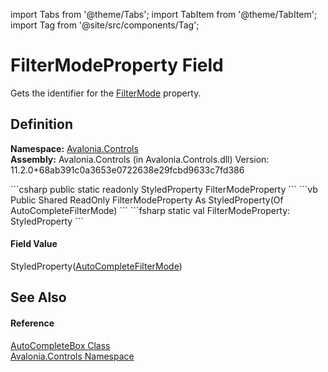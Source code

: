 import Tabs from '@theme/Tabs'; 
import TabItem from '@theme/TabItem'; 
import Tag from '@site/src/components/Tag'; 

# FilterModeProperty Field


Gets the identifier for the <a href="P_Avalonia_Controls_AutoCompleteBox_FilterMode">FilterMode</a> property.



## Definition
**Namespace:** <a href="N_Avalonia_Controls">Avalonia.Controls</a>  
**Assembly:** Avalonia.Controls (in Avalonia.Controls.dll) Version: 11.2.0+68ab391c0a3653e0722638e29fcbd9633c7fd386

<Tabs groupId="api-code-preview">
<TabItem value="csharp" label="C#">
```csharp
public static readonly StyledProperty<AutoCompleteFilterMode> FilterModeProperty
```
</TabItem>
<TabItem value="vb" label="VB">
```vb
Public Shared ReadOnly FilterModeProperty As StyledProperty(Of AutoCompleteFilterMode)
```
</TabItem>
<TabItem value="fsharp" label="F#">
```fsharp
static val FilterModeProperty: StyledProperty<AutoCompleteFilterMode>
```
</TabItem>
</Tabs>



#### Field Value
StyledProperty(<a href="T_Avalonia_Controls_AutoCompleteFilterMode">AutoCompleteFilterMode</a>)

## See Also


#### Reference
<a href="T_Avalonia_Controls_AutoCompleteBox">AutoCompleteBox Class</a>  
<a href="N_Avalonia_Controls">Avalonia.Controls Namespace</a>  

